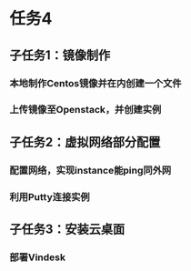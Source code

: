 # 任务4
## 子任务1：镜像制作
### 本地制作Centos镜像并在内创建一个文件
### 上传镜像至Openstack，并创建实例

## 子任务2：虚拟网络部分配置
### 配置网络，实现instance能ping同外网
### 利用Putty连接实例

## 子任务3：安装云桌面
### 部署Vindesk

